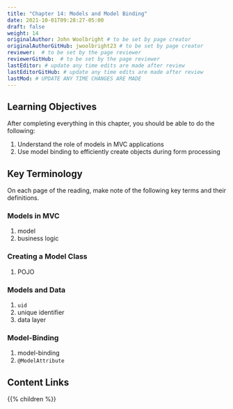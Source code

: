 ```yaml
---
title: "Chapter 14: Models and Model Binding"
date: 2021-10-01T09:28:27-05:00
draft: false
weight: 14
originalAuthor: John Woolbright # to be set by page creator
originalAuthorGitHub: jwoolbright23 # to be set by page creator
reviewer:  # to be set by the page reviewer
reviewerGitHub:  # to be set by the page reviewer
lastEditor: # update any time edits are made after review
lastEditorGitHub: # update any time edits are made after review
lastMod: # UPDATE ANY TIME CHANGES ARE MADE
---
```


## Learning Objectives

After completing everything in this chapter, you should be able to do the following:
1. Understand the role of models in MVC applications
1. Use model binding to efficiently create objects during form processing

## Key Terminology
On each page of the reading, make note of the following key terms and their definitions.

### Models in MVC
1. model
1. business logic

### Creating a Model Class
1. POJO

### Models and Data
1. `uid`
1. unique identifier
1. data layer

### Model-Binding
1. model-binding
1. `@ModelAttribute`

## Content Links

{{% children %}}
